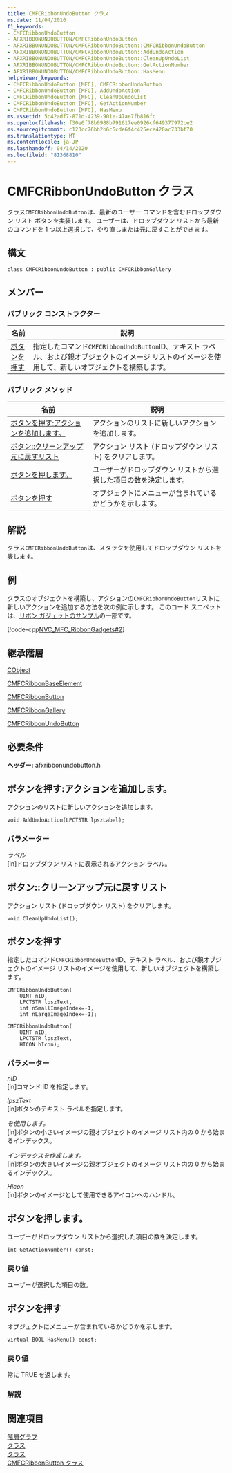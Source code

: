 ```yaml
---
title: CMFCRibbonUndoButton クラス
ms.date: 11/04/2016
f1_keywords:
- CMFCRibbonUndoButton
- AFXRIBBONUNDOBUTTON/CMFCRibbonUndoButton
- AFXRIBBONUNDOBUTTON/CMFCRibbonUndoButton::CMFCRibbonUndoButton
- AFXRIBBONUNDOBUTTON/CMFCRibbonUndoButton::AddUndoAction
- AFXRIBBONUNDOBUTTON/CMFCRibbonUndoButton::CleanUpUndoList
- AFXRIBBONUNDOBUTTON/CMFCRibbonUndoButton::GetActionNumber
- AFXRIBBONUNDOBUTTON/CMFCRibbonUndoButton::HasMenu
helpviewer_keywords:
- CMFCRibbonUndoButton [MFC], CMFCRibbonUndoButton
- CMFCRibbonUndoButton [MFC], AddUndoAction
- CMFCRibbonUndoButton [MFC], CleanUpUndoList
- CMFCRibbonUndoButton [MFC], GetActionNumber
- CMFCRibbonUndoButton [MFC], HasMenu
ms.assetid: 5c42adf7-871d-4239-901e-47ae7fb816fc
ms.openlocfilehash: f30e6f78b0988b791617ee0926cf649377972ce2
ms.sourcegitcommit: c123cc76bb2b6c5cde6f4c425ece420ac733bf70
ms.translationtype: MT
ms.contentlocale: ja-JP
ms.lasthandoff: 04/14/2020
ms.locfileid: "81368810"
---
```

# <a name="cmfcribbonundobutton-class"></a>CMFCRibbonUndoButton クラス

クラス`CMFCRibbonUndoButton`は、最新のユーザー コマンドを含むドロップダウン リスト ボタンを実装します。 ユーザーは、ドロップダウン リストから最新のコマンドを 1 つ以上選択して、やり直しまたは元に戻すことができます。

## <a name="syntax"></a>構文

```
class CMFCRibbonUndoButton : public CMFCRibbonGallery
```

## <a name="members"></a>メンバー

### <a name="public-constructors"></a>パブリック コンストラクター

|名前|説明|
|----------|-----------------|
|[ボタンを押す](#cmfcribbonundobutton)|指定したコマンド`CMFCRibbonUndoButton`ID、テキスト ラベル、および親オブジェクトのイメージ リストのイメージを使用して、新しいオブジェクトを構築します。|

### <a name="public-methods"></a>パブリック メソッド

|名前|説明|
|----------|-----------------|
|[ボタンを押す:アクションを追加します。](#addundoaction)|アクションのリストに新しいアクションを追加します。|
|[ボタン::クリーンアップ元に戻すリスト](#cleanupundolist)|アクション リスト (ドロップダウン リスト) をクリアします。|
|[ボタンを押します。](#getactionnumber)|ユーザーがドロップダウン リストから選択した項目の数を決定します。|
|[ボタンを押す](#hasmenu)|オブジェクトにメニューが含まれているかどうかを示します。|

## <a name="remarks"></a>解説

クラス`CMFCRibbonUndoButton`は、スタックを使用してドロップダウン リストを表します。

## <a name="example"></a>例

クラスのオブジェクトを構築し、アクションの`CMFCRibbonUndoButton`リストに新しいアクションを追加する方法を次の例に示します。 このコード スニペットは、[リボン ガジェットのサンプル](../../overview/visual-cpp-samples.md)の一部です。

[!code-cpp[NVC_MFC_RibbonGadgets#2](../../mfc/reference/codesnippet/cpp/cmfcribbonundobutton-class_1.cpp)]

## <a name="inheritance-hierarchy"></a>継承階層

[CObject](../../mfc/reference/cobject-class.md)

[CMFCRibbonBaseElement](../../mfc/reference/cmfcribbonbaseelement-class.md)

[CMFCRibbonButton](../../mfc/reference/cmfcribbonbutton-class.md)

[CMFCRibbonGallery](../../mfc/reference/cmfcribbongallery-class.md)

[CMFCRibbonUndoButton](../../mfc/reference/cmfcribbonundobutton-class.md)

## <a name="requirements"></a>必要条件

**ヘッダー:** afxribbonundobutton.h

## <a name="cmfcribbonundobuttonaddundoaction"></a><a name="addundoaction"></a>ボタンを押す:アクションを追加します。

アクションのリストに新しいアクションを追加します。

```
void AddUndoAction(LPCTSTR lpszLabel);
```

### <a name="parameters"></a>パラメーター

*ラベル*<br/>
[in]ドロップダウン リストに表示されるアクション ラベル。

## <a name="cmfcribbonundobuttoncleanupundolist"></a><a name="cleanupundolist"></a>ボタン::クリーンアップ元に戻すリスト

アクション リスト (ドロップダウン リスト) をクリアします。

```
void CleanUpUndoList();
```

## <a name="cmfcribbonundobuttoncmfcribbonundobutton"></a><a name="cmfcribbonundobutton"></a>ボタンを押す

指定したコマンド`CMFCRibbonUndoButton`ID、テキスト ラベル、および親オブジェクトのイメージ リストのイメージを使用して、新しいオブジェクトを構築します。

```
CMFCRibbonUndoButton(
    UINT nID,
    LPCTSTR lpszText,
    int nSmallImageIndex=-1,
    int nLargeImageIndex=-1);

CMFCRibbonUndoButton(
    UINT nID,
    LPCTSTR lpszText,
    HICON hIcon);
```

### <a name="parameters"></a>パラメーター

*nID*<br/>
[in]コマンド ID を指定します。

*lpszText*<br/>
[in]ボタンのテキスト ラベルを指定します。

*を使用します。*<br/>
[in]ボタンの小さいイメージの親オブジェクトのイメージ リスト内の 0 から始まるインデックス。

*インデックスを作成します。*<br/>
[in]ボタンの大きいイメージの親オブジェクトのイメージ リスト内の 0 から始まるインデックス。

*Hicon*<br/>
[in]ボタンのイメージとして使用できるアイコンへのハンドル。

## <a name="cmfcribbonundobuttongetactionnumber"></a><a name="getactionnumber"></a>ボタンを押します。

ユーザーがドロップダウン リストから選択した項目の数を決定します。

```
int GetActionNumber() const;
```

### <a name="return-value"></a>戻り値

ユーザーが選択した項目の数。

## <a name="cmfcribbonundobuttonhasmenu"></a><a name="hasmenu"></a>ボタンを押す

オブジェクトにメニューが含まれているかどうかを示します。

```
virtual BOOL HasMenu() const;
```

### <a name="return-value"></a>戻り値

常に TRUE を返します。

### <a name="remarks"></a>解説

## <a name="see-also"></a>関連項目

[階層グラフ](../../mfc/hierarchy-chart.md)<br/>
[クラス](../../mfc/reference/mfc-classes.md)<br/>
[クラス](../../mfc/reference/cmfcribbongallery-class.md)<br/>
[CMFCRibbonButton クラス](../../mfc/reference/cmfcribbonbutton-class.md)
